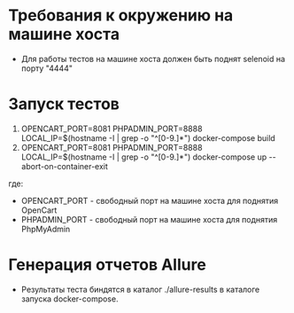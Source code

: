 # Требования к окружению на машине хоста

* Для работы тестов на машине хоста должен быть поднят selenoid на порту "4444"

# Запуск тестов
1. OPENCART_PORT=8081 PHPADMIN_PORT=8888 LOCAL_IP=$(hostname -I | grep -o "^[0-9.]*") docker-compose build
2. OPENCART_PORT=8081 PHPADMIN_PORT=8888 LOCAL_IP=$(hostname -I | grep -o "^[0-9.]*") docker-compose up --abort-on-container-exit

где:
* OPENCART_PORT - свободный порт на машине хоста для поднятия OpenCart
* PHPADMIN_PORT - свободный порт на машине хоста для поднятия PhpMyAdmin

# Генерация отчетов Allure

* Результаты теста биндятся в каталог ./allure-results в каталоге запуска docker-compose.